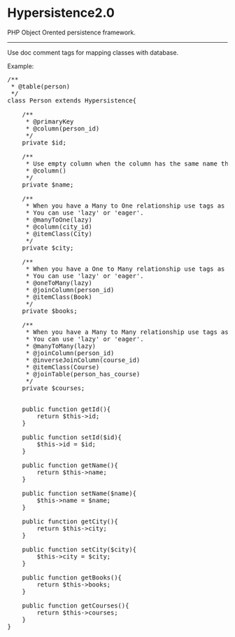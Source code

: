 Hypersistence2.0
================

PHP Object Orented persistence framework.

-----------------------------------------

Use doc comment tags for mapping classes with database.

Example:

<pre>
/**
 * @table(person)
 */
class Person extends Hypersistence{
    
    /**
     * @primaryKey
     * @column(person_id)
     */
    private $id;
    
    /**
     * Use empty column when the column has the same name that var.
     * @column()
     */
    private $name;
    
    /**
     * When you have a Many to One relationship use tags as below.
     * You can use 'lazy' or 'eager'.
     * @manyToOne(lazy)
     * @column(city_id)
     * @itemClass(City)
     */
    private $city;
    
    /**
     * When you have a One to Many relationship use tags as below.
     * You can use 'lazy' or 'eager'.
     * @oneToMany(lazy)
     * @joinColumn(person_id)
     * @itemClass(Book)
     */
    private $books;
    
    /**
     * When you have a Many to Many relationship use tags as below.
     * You can use 'lazy' or 'eager'.
     * @manyToMany(lazy)
     * @joinColumn(person_id)
     * @inverseJoinColumn(course_id)
     * @itemClass(Course)
     * @joinTable(person_has_course)
     */
    private $courses;
    

    public function getId(){
        return $this->id;
    }
    
    public function setId($id){
        $this->id = $id;
    }
    
    public function getName(){
        return $this->name;
    }
    
    public function setName($name){
        $this->name = $name;
    }
    
    public function getCity(){
        return $this->city;
    }
    
    public function setCity($city){
        $this->city = $city;
    }
    
    public function getBooks(){
        return $this->books;
    }
    
    public function getCourses(){
        return $this->courses;
    }
}
</pre>
